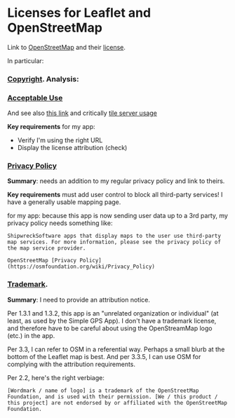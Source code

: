 ﻿# Licenses for Leaflet and OpenStreetMap

Link to [OpenStreetMap](https://www.openstreetmap.org/) and their [license](https://www.openstreetmap.org/copyright).

In particular:

### [Copyright](https://www.openstreetmap.org/copyright). Analysis: 

### [Acceptable Use](https://wiki.openstreetmap.org/wiki/Acceptable_Use_Policy)

And see also [this link](https://operations.osmfoundation.org/policies/) and critically [tile server usage](https://operations.osmfoundation.org/policies/tiles/)

**Key requirements** for my app:
- Verify I'm using the right URL
- Display the license attribution (check)

### [Privacy Policy](https://osmfoundation.org/wiki/Privacy_Policy)

**Summary**: needs an addition to my regular privacy policy and link to theirs.

**Key requirements** must add user control to block all third-party services! I have a generally usable mapping page.

for my app: because this app is now sending user data up to a 3rd party, my privacy policy needs something like:

```
ShipwreckSoftware apps that display maps to the user use third-party map services. For more information, please see the privacy policy of the map service provider. 

OpenStreetMap [Privacy Policy](https://osmfoundation.org/wiki/Privacy_Policy)

```

### [Trademark](https://osmfoundation.org/wiki/Trademark_Policy). 

**Summary**: I need to provide an attribution notice.

Per 1.3.1 and 1.3.2, this app is an "unrelated organization or individual" (at least, as used by the Simple GPS App). I don't have a trademark license, and therefore have to be careful about using the OpenStreamMap logo (etc.) in the app. 

Per 3.3, I can refer to OSM in a referential way. Perhaps a small blurb at the bottom of the Leaflet map is best. And per 3.3.5, I can use OSM for complying with the attribution requirements.


Per 2.2, here's the right verbiage: 
```
[Wordmark / name of logo] is a trademark of the OpenStreetMap Foundation, and is used with their permission. [We / this product / this project] are not endorsed by or affiliated with the OpenStreetMap Foundation.
```


